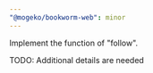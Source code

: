 ```yaml
---
"@mogeko/bookworm-web": minor
---
```


Implement the function of "follow".

TODO: Additional details are needed

